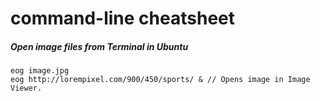 # command-line cheatsheet
##### Open image files from Terminal in Ubuntu
```
eog image.jpg
eog http://lorempixel.com/900/450/sports/ & // Opens image in Image Viewer.
```

